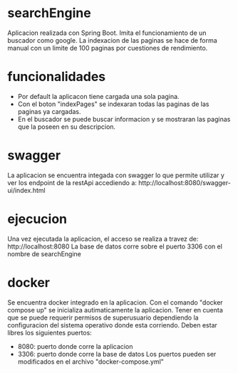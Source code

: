 # searchEngine
Aplicacion realizada con Spring Boot. Imita el funcionamiento de un buscador como google. La indexacion de las paginas se hace de forma manual con un limite de 100 paginas por cuestiones de rendimiento.

# funcionalidades
 - Por default la aplicacon tiene cargada una sola pagina.
 - Con el boton "indexPages" se indexaran todas las paginas de las paginas ya cargadas.
 - En el buscador se puede buscar informacion y se mostraran las paginas que la poseen en su descripcion.
 
# swagger
La aplicacion se encuentra integada con swagger lo que permite utilizar y ver los endpoint de la restApi accediendo a: http://localhost:8080/swagger-ui/index.html

# ejecucion
Una vez ejecutada la aplicacion, el acceso se realiza a travez de: http://localhost:8080
La base de datos corre sobre el puerto 3306 con el nombre de searchEngine

# docker
Se encuentra docker integrado en la aplicacion.
Con el comando "docker compose up" se inicializa autimaticamente la aplicacion.
Tener en cuenta que se puede requerir permisos de superusuario dependiendo la configuracion del sistema operativo donde esta corriendo.
Deben estar libres los siguientes puertos:
 - 8080: puerto donde corre la aplicacion
 - 3306: puerto donde corre la base de datos
Los puertos pueden ser modificados en el archivo "docker-compose.yml"
